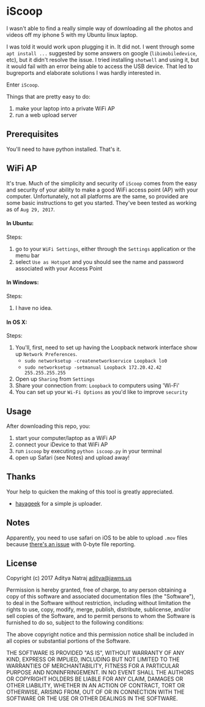 # iScoop

I wasn't able to find a really simple way of downloading all the photos and videos off my iphone 5 with my Ubuntu linux laptop. 

I was told it would work upon plugging it in. It did not. I went through some `apt install ...` suggested by some answers on google (`libimobiledevice`, etc), but it didn't resolve the issue. I tried installing `shotwell` and using it, but it would fail with an error being able to access the USB device. That led to bugreports and elaborate solutions I was hardly interested in.

Enter `iScoop`. 

Things that are pretty easy to do:
1. make your laptop into a private WiFi AP
2. run a web upload server

## Prerequisites

You'll need to have python installed. That's it.

## WiFi AP

It's true. Much of the simplicity and security of `iScoop` comes from the easy and security of your ability to make a good WiFi access point (AP) with your computer. Unfortunately, not all platforms are the same, so provided are some basic instructions to get you started. They've been tested as working as of `Aug 29, 2017`.

#### In Ubuntu:

Steps:

1. go to your `WiFi Settings`, either through the `Settings` application or the menu bar
2. select `Use as Hotspot` and you should see the name and password associated with your Access Point

#### In Windows:

Steps:

1. I have no idea.

#### In OS X:

Steps:

1. You'll, first, need to set up having the Loopback network interface show up `Network Preferences`.
	- `sudo networksetup -createnetworkservice Loopback lo0`
	- `sudo networksetup -setmanual Loopback 172.20.42.42 255.255.255.255`
2. Open up `Sharing` from `Settings`
3. Share your connection from: `Loopback` to computers using 'Wi-Fi'
4. You can set up your `Wi-Fi Options` as you'd like to improve `security`

## Usage

After downloading this repo, you:

1. start your computer/laptop as a WiFi AP
2. connect your iDevice to that WiFi AP
3. run `iscoop` by executing `python iscoop.py` in your terminal
4. open up Safari (see Notes) and upload away!

## Thanks

Your help to quicken the making of this tool is greatly appreciated.

- [hayageek](https://github.com/hayageek/jquery-upload-file/) for a simple js uploader.

## Notes

Apparently, you need to use safari on iOS to be able to upload `.mov` files because [there's an issue](https://bugs.chromium.org/p/chromium/issues/detail?id=414769) with 0-byte file reporting.

## License

Copyright (c) 2017 Aditya Natraj aditya@jawns.us

Permission is hereby granted, free of charge, to any person obtaining a copy
of this software and associated documentation files (the "Software"), to deal
in the Software without restriction, including without limitation the rights
to use, copy, modify, merge, publish, distribute, sublicense, and/or sell
copies of the Software, and to permit persons to whom the Software is
furnished to do so, subject to the following conditions:

The above copyright notice and this permission notice shall be included in all
copies or substantial portions of the Software.

THE SOFTWARE IS PROVIDED "AS IS", WITHOUT WARRANTY OF ANY KIND, EXPRESS OR
IMPLIED, INCLUDING BUT NOT LIMITED TO THE WARRANTIES OF MERCHANTABILITY,
FITNESS FOR A PARTICULAR PURPOSE AND NONINFRINGEMENT. IN NO EVENT SHALL THE
AUTHORS OR COPYRIGHT HOLDERS BE LIABLE FOR ANY CLAIM, DAMAGES OR OTHER
LIABILITY, WHETHER IN AN ACTION OF CONTRACT, TORT OR OTHERWISE, ARISING FROM,
OUT OF OR IN CONNECTION WITH THE SOFTWARE OR THE USE OR OTHER DEALINGS IN THE
SOFTWARE.


